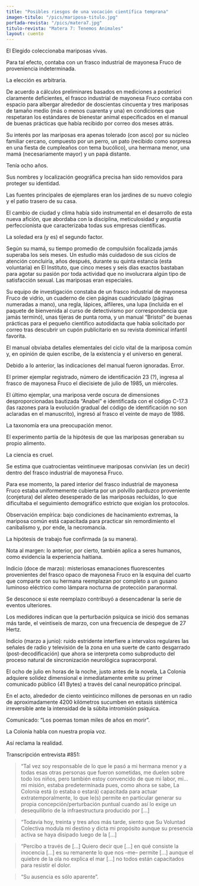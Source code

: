 ```yaml
---
title: "Posibles riesgos de una vocación científica temprana"
imagen-titulo: "/pics/mariposa-titulo.jpg"
portada-revista: "/pics/matera7.jpg"
titulo-revista: "Matera 7: Tenemos Animales"
layout: cuento
---
```


El Elegido coleccionaba mariposas vivas.

Para tal efecto, contaba con un frasco industrial de mayonesa Fruco de proveniencia indeterminada.

La elección es arbitraria.

De acuerdo a cálculos preliminares basados en mediciones a posteriori claramente deficientes, el frasco industrial de mayonesa Fruco contaba con espacio para albergar alrededor de doscientas cincuenta y tres mariposas de tamaño medio (más o menos cuarenta y una) en condiciones que respetaran los estándares de bienestar animal especificados en el manual de buenas prácticas que había recibido por correo dos meses atrás.

Su interés por las mariposas era apenas tolerado (con asco) por su núcleo familiar cercano, compuesto por un perro, un pato (recibido como sorpresa en una fiesta de cumpleaños con tema bucólico), una hermana menor, una mamá (necesariamente mayor) y un papá distante.

Tenía ocho años.

Sus nombres y localización geográfica precisa han sido removidos para proteger su identidad.

Las fuentes principales de ejemplares eran los jardines de su nuevo colegio y el patio trasero de su casa.

El cambio de ciudad y clima había sido instrumental en el desarrollo de esta nueva afición, que abordaba con la disciplina, meticulosidad y angustia perfeccionista que caracterizaba todas sus empresas científicas.

La soledad era (y es) el segundo factor.

Según su mamá, su tiempo promedio de compulsión focalizada jamás superaba los seis meses.
Un estudio más cuidadoso de sus ciclos de atención concluiría, años después, durante su quinta estancia (esta voluntaria) en El Instituto, que cinco meses y seis días exactos bastaban para agotar su pasión por toda actividad que no involucrara algún tipo de satisfacción sexual.
Las mariposas eran especiales.

Su equipo de investigación constaba de un frasco industrial de mayonesa Fruco de vidrio, un cuaderno de cien páginas cuadriculado (páginas numeradas a mano), una regla, lápices, alfileres, una lupa (incluída en el paquete de bienvenida al curso de detectivismo por correspondencia que jamás terminó), unas tijeras de punta roma, y un manual “Bristol” de buenas prácticas para el pequeño científico autodidacta que había solicitado por correo tras descubrir un cupón publicitario en su revista dominical infantil favorita.

El manual obviaba detalles elementales del ciclo vital de la mariposa común y, en opinión de quien escribe, de la existencia y el universo en general.

Debido a lo anterior, las indicaciones del manual fueron ignoradas. Error.

El primer ejemplar registrado, número de identificación 23 (?), ingresa al frasco de mayonesa Fruco el diecisiete de julio de 1985, un miércoles.

El último ejemplar, una mariposa verde oscura de dimensiones desproporcionadas bautizada “Anabel” e identificada con el código C-17.3 (las razones para la evolución gradual del código de identificación no son aclaradas en el manuscrito), ingresó al frasco el veinte de mayo de 1986.

La taxonomía era una preocupación menor.

El experimento partía de la hipótesis de que las mariposas generaban su propio alimento.

La ciencia es cruel.

Se estima que cuatrocientas veintinueve mariposas convivían (es un decir) dentro del frasco industrial de mayonesa Fruco.

Para ese momento, la pared interior del frasco industrial de mayonesa Fruco estaba uniformemente cubierta por un polvillo parduzco proveniente (conjetura) del aleteo desesperado de las mariposas recluídas, lo que dificultaba el seguimiento demográfico estricto que exigían los protocolos.

Observación empírica: bajo condiciones de hacinamiento extremas, la mariposa común está capacitada para practicar sin remordimiento el canibalismo y, por ende, la necromancia.

La hipótesis de trabajo fue confirmada (a su manera).

Nota al margen: lo anterior, por cierto, también aplica a seres humanos, como evidencia la experiencia haitiana.

Indicio (doce de marzo): misteriosas emanaciones fluorescentes provenientes del frasco opaco de mayonesa Fruco en la esquina del cuarto que comparte con su hermana reemplazan por completo a un gusano luminoso eléctrico como lámpara nocturna de protección paranormal.

Se desconoce si este reemplazo contribuyó a desencadenar la serie de eventos ulteriores.

Los medidores indican que la perturbación psíquica se inició dos semanas más tarde, el veintiseis de marzo, con una frecuencia de despegue de 27 Hertz.

Indicio (marzo a junio): ruido estridente interfiere a intervalos regulares las señales de radio y televisión de la zona en una suerte de canto desgarrado (post-decodificación) que ahora se interpreta como subproducto del proceso natural de sincronización neurológica supracorporal.

El ocho de julio en horas de la noche, justo antes de la novela, La Colonia adquiere solidez dimensional e inmediatamente emite su primer comunicado público (41 Bytes) a través del canal neuropático principal.

En el acto, alrededor de ciento veinticinco millones de personas en un radio de aproximadamente 4200 kilómetros sucumben en estasis sistémica irreversible ante la intensidad de la súbita intromisión psíquica.

Comunicado: “Los poemas toman miles de años en morir”.

La Colonia habla con nuestra propia voz.

Así reclama la realidad.

Transcripción entrevista #851: 

>“Tal vez soy responsable de lo que le pasó a mi hermana menor y a todas esas otras personas que fueron sometidas, me duelen sobre todo los niños, pero también estoy convencido de que mi labor, mi... mi misión, estaba predeterminada pues, como ahora se sabe, La Colonia está (o estaba o estará) capacitada para actuar extratemporalmente, lo que le(s) permite en particular generar su propia concepción/perturbación puntual cuando así lo exige un desequilibrio de la infraestructura producido por [...]

>“Todavía hoy, treinta y tres años más tarde, siento que Su Voluntad Colectiva modula mi destino y dicta mi propósito aunque su presencia activa se haya disipado luego de la [...]

>“Percibo a través de [...] Quiero decir que [...] en qué consiste la inocencia [...] es su remanente lo que nos –me– permite [...] aunque el quiebre de la ola no explica el mar [...] no todos están capacitados para resistir el dolor.

>“Su ausencia es sólo aparente”.